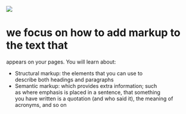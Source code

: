 ![](https://upload.wikimedia.org/wikipedia/commons/c/c7/Loading_2.gif)

# we focus on how to add markup to the text that
appears on your pages. You will learn about:
- Structural markup: the elements that you can use to <br> describe both headings and paragraphs
- Semantic markup: which provides extra information; such <br> as where emphasis is placed in a sentence, that something <br> you have written is a quotation (and who said it), the meaning of acronyms, and so on
